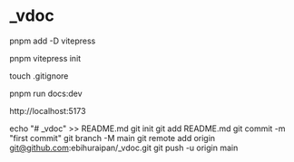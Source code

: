 # _vdoc

pnpm add -D vitepress

pnpm vitepress init

touch .gitignore

pnpm run docs:dev

http://localhost:5173




echo "# _vdoc" >> README.md
git init
git add README.md
git commit -m "first commit"
git branch -M main
git remote add origin git@github.com:ebihuraipan/_vdoc.git
git push -u origin main






